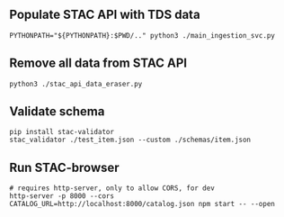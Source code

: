 
## Populate STAC API with TDS data

```
PYTHONPATH="${PYTHONPATH}:$PWD/.." python3 ./main_ingestion_svc.py
```


## Remove all data from STAC API

```
python3 ./stac_api_data_eraser.py
```


## Validate schema

```
pip install stac-validator
stac_validator ./test_item.json --custom ./schemas/item.json 
```


## Run STAC-browser

```
# requires http-server, only to allow CORS, for dev
http-server -p 8000 --cors
CATALOG_URL=http://localhost:8000/catalog.json npm start -- --open
```